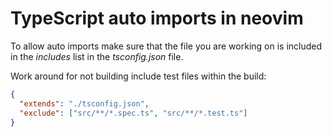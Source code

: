 # TypeScript auto imports in neovim

To allow auto imports make sure that the file you are working on is included in the _includes_ list in the _tsconfig.json_ file.

Work around for not building include test files within the build:

```json
{
  "extends": "./tsconfig.json",
  "exclude": ["src/**/*.spec.ts", "src/**/*.test.ts"]
}
```